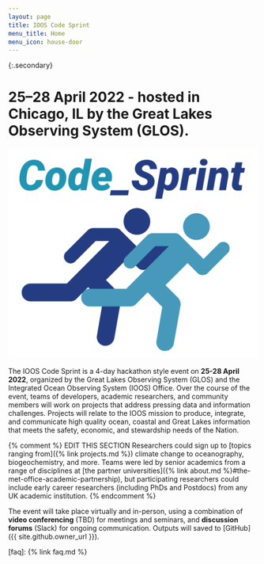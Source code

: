 ```yaml
---
layout: page
title: IOOS Code Sprint
menu_title: Home
menu_icon: house-door
---
```


{:.secondary}
# **25–28 April 2022** - hosted in Chicago, IL by the Great Lakes Observing System (GLOS).

![](/assets/cs_graphic.png)

The IOOS Code Sprint is a 4-day hackathon style event on **25-28 April 2022**, organized by the Great Lakes Observing System (GLOS) and the Integrated Ocean Observing System (IOOS) Office. Over the course of the event, teams of developers, academic researchers, and community members will work on projects that address pressing data and information challenges. Projects will relate to the IOOS mission to produce, integrate, and communicate high quality ocean, coastal and Great Lakes information that meets the safety, economic, and stewardship needs of the Nation.

{% comment %}
EDIT THIS SECTION
Researchers could sign up to [topics ranging from]({% link projects.md %})
climate change to oceanography, biogeochemistry, and more. Teams were led by
senior academics from a range of disciplines at
[the partner universities]({% link about.md %}#the-met-office-academic-partnership),
but participating researchers could include early career researchers
(including PhDs and Postdocs) from any UK academic institution.
{% endcomment %}

The event will take place virtually and in-person, using a combination of **video conferencing** (TBD) for meetings and seminars, and **discussion forums** (Slack) for ongoing communication. Outputs will saved to [GitHub]({{ site.github.owner_url }}).

[faq]: {% link faq.md %}
